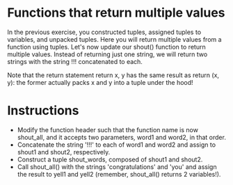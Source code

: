 # Functions that return multiple values
In the previous exercise, you constructed tuples, assigned tuples to variables, and unpacked tuples. Here you will return multiple values from a function using tuples. Let's now update our shout() function to return multiple values. Instead of returning just one string, we will return two strings with the string !!! concatenated to each.

Note that the return statement return x, y has the same result as return (x, y): the former actually packs x and y into a tuple under the hood!

# Instructions
- Modify the function header such that the function name is now shout_all, and it accepts two parameters, word1 and word2, in that order.
- Concatenate the string '!!!' to each of word1 and word2 and assign to shout1 and shout2, respectively.
- Construct a tuple shout_words, composed of shout1 and shout2.
- Call shout_all() with the strings 'congratulations' and 'you' and assign the result to yell1 and yell2 (remember, shout_all() returns 2 variables!).
